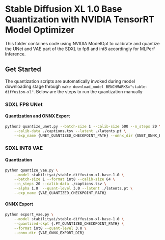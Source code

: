 # Stable Diffusion XL 1.0 Base Quantization with NVIDIA TensorRT Model Optimizer

This folder containes code using NVIDIA ModelOpt to calibrate and quantize the UNet and VAE part of the SDXL to fp8 and int8 accordingly for MLPerf Inference.

## Get Started

The quantization scripts are automatically invoked during model downloading stage through `make download_model BENCHMARKS="stable-diffusion-xl"`. Below are the steps to run the quantization manually

### SDXL FP8 UNet
#### Quantization and ONNX Export

```sh
python3 quantize_unet.py --batch-size 1 --calib-size 500 --n_steps 20 \
    --calib-data ./captions.tsv --latent ./latents.pt \
    --exp_name {UNET_QUANTIZED_CHECKPOINT_PATH} --onnx_dir {UNET_ONNX_EXPORT_DIR}
```

### SDXL INT8 VAE
#### Quantization

```sh
python quantize_vae.py \
    --model stabilityai/stable-diffusion-xl-base-1.0 \
    --batch-size 1 --format int8 --calib-size 64 \
    --n_steps 20 --calib-data ./captions.tsv \
    --alpha 1.0  --quant-level 3.0 --latent ./latents.pt \
    --exp_name {VAE_QUANTIZED_CHECKPOINT_PATH}
```

#### ONNX Export

```sh
python export_vae.py \
    --model stabilityai/stable-diffusion-xl-base-1.0 \
    --quantized-ckpt {.PT_QUANTIZED_CHECKPOINT_PATH} \
    --format int8 --quant-level 3.0 \
    --onnx-dir {VAE_ONNX_EXPORT_DIR}
```
